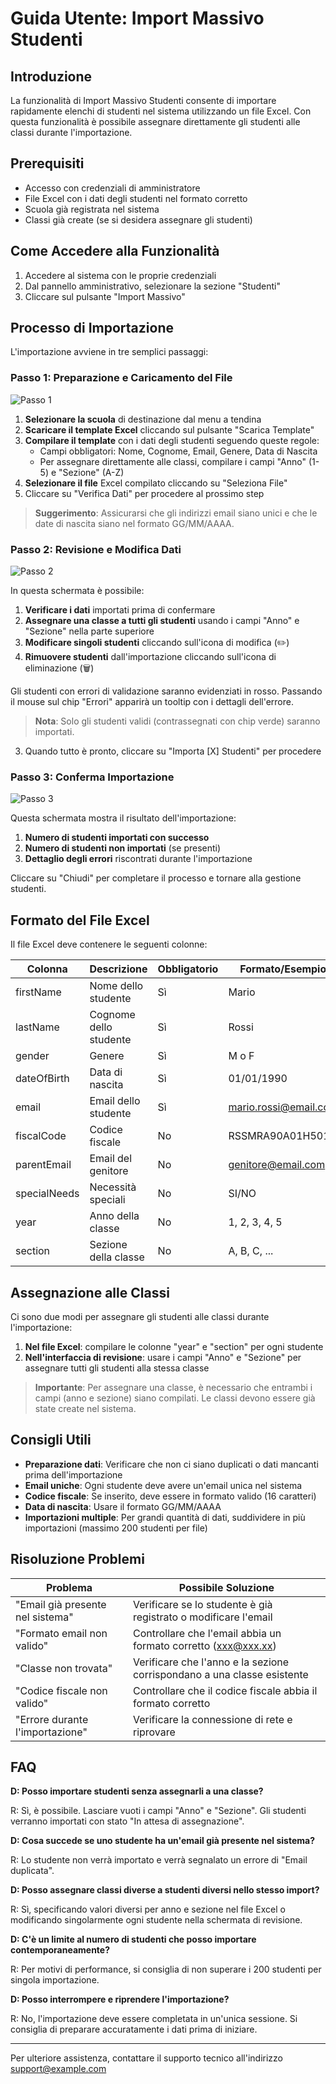# Guida Utente: Import Massivo Studenti

## Introduzione

La funzionalità di Import Massivo Studenti consente di importare rapidamente elenchi di studenti nel sistema utilizzando un file Excel. Con questa funzionalità è possibile assegnare direttamente gli studenti alle classi durante l'importazione.

## Prerequisiti

- Accesso con credenziali di amministratore
- File Excel con i dati degli studenti nel formato corretto
- Scuola già registrata nel sistema
- Classi già create (se si desidera assegnare gli studenti)

## Come Accedere alla Funzionalità

1. Accedere al sistema con le proprie credenziali
2. Dal pannello amministrativo, selezionare la sezione "Studenti"
3. Cliccare sul pulsante "Import Massivo"

## Processo di Importazione

L'importazione avviene in tre semplici passaggi:

### Passo 1: Preparazione e Caricamento del File

![Passo 1](https://via.placeholder.com/600x350?text=Passo+1:+Caricamento+File)

1. **Selezionare la scuola** di destinazione dal menu a tendina
2. **Scaricare il template Excel** cliccando sul pulsante "Scarica Template"
3. **Compilare il template** con i dati degli studenti seguendo queste regole:
   - Campi obbligatori: Nome, Cognome, Email, Genere, Data di Nascita
   - Per assegnare direttamente alle classi, compilare i campi "Anno" (1-5) e "Sezione" (A-Z)
4. **Selezionare il file** Excel compilato cliccando su "Seleziona File"
5. Cliccare su "Verifica Dati" per procedere al prossimo step

> **Suggerimento**: Assicurarsi che gli indirizzi email siano unici e che le date di nascita siano nel formato GG/MM/AAAA.

### Passo 2: Revisione e Modifica Dati

![Passo 2](https://via.placeholder.com/600x350?text=Passo+2:+Revisione+Dati)

In questa schermata è possibile:

1. **Verificare i dati** importati prima di confermare
2. **Assegnare una classe a tutti gli studenti** usando i campi "Anno" e "Sezione" nella parte superiore
3. **Modificare singoli studenti** cliccando sull'icona di modifica (✏️)
4. **Rimuovere studenti** dall'importazione cliccando sull'icona di eliminazione (🗑️)

Gli studenti con errori di validazione saranno evidenziati in rosso. Passando il mouse sul chip "Errori" apparirà un tooltip con i dettagli dell'errore.

> **Nota**: Solo gli studenti validi (contrassegnati con chip verde) saranno importati.

3. Quando tutto è pronto, cliccare su "Importa [X] Studenti" per procedere

### Passo 3: Conferma Importazione

![Passo 3](https://via.placeholder.com/600x350?text=Passo+3:+Conferma+Importazione)

Questa schermata mostra il risultato dell'importazione:

1. **Numero di studenti importati con successo**
2. **Numero di studenti non importati** (se presenti)
3. **Dettaglio degli errori** riscontrati durante l'importazione

Cliccare su "Chiudi" per completare il processo e tornare alla gestione studenti.

## Formato del File Excel

Il file Excel deve contenere le seguenti colonne:

| Colonna | Descrizione | Obbligatorio | Formato/Esempio |
|---------|-------------|--------------|----------------|
| firstName | Nome dello studente | Sì | Mario |
| lastName | Cognome dello studente | Sì | Rossi |
| gender | Genere | Sì | M o F |
| dateOfBirth | Data di nascita | Sì | 01/01/1990 |
| email | Email dello studente | Sì | mario.rossi@email.com |
| fiscalCode | Codice fiscale | No | RSSMRA90A01H501A |
| parentEmail | Email del genitore | No | genitore@email.com |
| specialNeeds | Necessità speciali | No | SI/NO |
| year | Anno della classe | No | 1, 2, 3, 4, 5 |
| section | Sezione della classe | No | A, B, C, ... |

## Assegnazione alle Classi

Ci sono due modi per assegnare gli studenti alle classi durante l'importazione:

1. **Nel file Excel**: compilare le colonne "year" e "section" per ogni studente
2. **Nell'interfaccia di revisione**: usare i campi "Anno" e "Sezione" per assegnare tutti gli studenti alla stessa classe

> **Importante**: Per assegnare una classe, è necessario che entrambi i campi (anno e sezione) siano compilati. Le classi devono essere già state create nel sistema.

## Consigli Utili

- **Preparazione dati**: Verificare che non ci siano duplicati o dati mancanti prima dell'importazione
- **Email uniche**: Ogni studente deve avere un'email unica nel sistema
- **Codice fiscale**: Se inserito, deve essere in formato valido (16 caratteri)
- **Data di nascita**: Usare il formato GG/MM/AAAA
- **Importazioni multiple**: Per grandi quantità di dati, suddividere in più importazioni (massimo 200 studenti per file)

## Risoluzione Problemi

| Problema | Possibile Soluzione |
|----------|---------------------|
| "Email già presente nel sistema" | Verificare se lo studente è già registrato o modificare l'email |
| "Formato email non valido" | Controllare che l'email abbia un formato corretto (xxx@xxx.xx) |
| "Classe non trovata" | Verificare che l'anno e la sezione corrispondano a una classe esistente |
| "Codice fiscale non valido" | Controllare che il codice fiscale abbia il formato corretto |
| "Errore durante l'importazione" | Verificare la connessione di rete e riprovare |

## FAQ

**D: Posso importare studenti senza assegnarli a una classe?**

R: Sì, è possibile. Lasciare vuoti i campi "Anno" e "Sezione". Gli studenti verranno importati con stato "In attesa di assegnazione".

**D: Cosa succede se uno studente ha un'email già presente nel sistema?**

R: Lo studente non verrà importato e verrà segnalato un errore di "Email duplicata".

**D: Posso assegnare classi diverse a studenti diversi nello stesso import?**

R: Sì, specificando valori diversi per anno e sezione nel file Excel o modificando singolarmente ogni studente nella schermata di revisione.

**D: C'è un limite al numero di studenti che posso importare contemporaneamente?**

R: Per motivi di performance, si consiglia di non superare i 200 studenti per singola importazione.

**D: Posso interrompere e riprendere l'importazione?**

R: No, l'importazione deve essere completata in un'unica sessione. Si consiglia di preparare accuratamente i dati prima di iniziare.

---

Per ulteriore assistenza, contattare il supporto tecnico all'indirizzo support@example.com